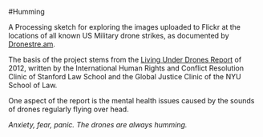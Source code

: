 #Humming

A Processing sketch for exploring the images uploaded to Flickr at the locations of all known US Military drone strikes, as documented by [Dronestre.am](http://dronestre.am/).

The basis of the project stems from the [Living Under Drones Report](http://www.livingunderdrones.org/living-under-drones/) of 2012, written by the International Human Rights and Conflict Resolution Clinic of Stanford Law School  and the Global Justice Clinic of the NYU School of Law.

One aspect of the report is the mental health issues caused by the sounds of drones regularly flying over head. 

*Anxiety, fear, panic. The drones are always humming.*

